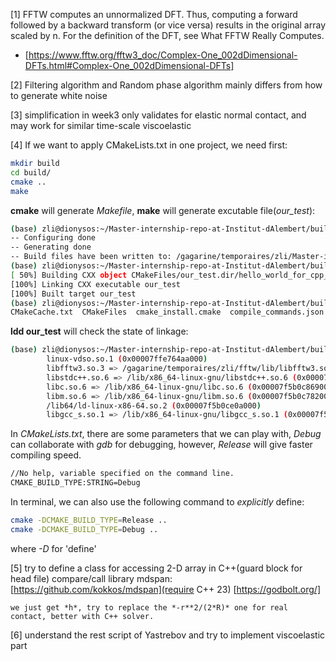 
[1] FFTW computes an unnormalized DFT. Thus, computing a forward followed by a backward transform (or vice versa) results in the original array scaled by n. For the definition of the DFT, see What FFTW Really Computes. 

* [https://www.fftw.org/fftw3_doc/Complex-One_002dDimensional-DFTs.html#Complex-One_002dDimensional-DFTs]

[2] Filtering algorithm and Random phase algorithm mainly differs from how to generate white noise


[3] simplification in week3 only validates for elastic normal contact, and may work for similar time-scale viscoelastic


[4] If we want to apply CMakeLists.txt in one project, we need first:

```bash
mkdir build
cd build/
cmake ..
make
```
**cmake** will generate *Makefile*, **make** will generate excutable file(*our_test*):

```bash
(base) zli@dionysos:~/Master-internship-repo-at-Institut-dAlembert/build$ cmake ..
-- Configuring done
-- Generating done
-- Build files have been written to: /gagarine/temporaires/zli/Master-internship-repo-at-Institut-dAlembert/build
(base) zli@dionysos:~/Master-internship-repo-at-Institut-dAlembert/build$ make
[ 50%] Building CXX object CMakeFiles/our_test.dir/hello_world_for_cpp_configure/test_for_fftw.cc.o
[100%] Linking CXX executable our_test
[100%] Built target our_test
(base) zli@dionysos:~/Master-internship-repo-at-Institut-dAlembert/build$ ls
CMakeCache.txt  CMakeFiles  cmake_install.cmake  compile_commands.json  Makefile  our_test
```

**ldd our_test** will check the state of linkage:

```bash
(base) zli@dionysos:~/Master-internship-repo-at-Institut-dAlembert/build$ ldd our_test 
        linux-vdso.so.1 (0x00007ffe764aa000)
        libfftw3.so.3 => /gagarine/temporaires/zli/fftw/lib/libfftw3.so.3 (0x00007f5b0ccd9000)
        libstdc++.so.6 => /lib/x86_64-linux-gnu/libstdc++.so.6 (0x00007f5b0ca91000)
        libc.so.6 => /lib/x86_64-linux-gnu/libc.so.6 (0x00007f5b0c869000)
        libm.so.6 => /lib/x86_64-linux-gnu/libm.so.6 (0x00007f5b0c782000)
        /lib64/ld-linux-x86-64.so.2 (0x00007f5b0ce0a000)
        libgcc_s.so.1 => /lib/x86_64-linux-gnu/libgcc_s.so.1 (0x00007f5b0c762000)
```

In *CMakeLists.txt*, there are some parameters that we can play with, *Debug* can collaborate with *gdb* for debugging, however, *Release* will give faster compiling speed.

```bash
//No help, variable specified on the command line.
CMAKE_BUILD_TYPE:STRING=Debug
```
In terminal, we can also use the following command to *explicitly* define:

```bash
cmake -DCMAKE_BUILD_TYPE=Release ..
cmake -DCMAKE_BUILD_TYPE=Debug ..
```
where *-D* for 'define'

[5] try to define a class for accessing 2-D array in C++(guard block for head file)
    compare/call library mdspan: [https://github.com/kokkos/mdspan](require C++ 23)
                                 [https://godbolt.org/]

    we just get *h*, try to replace the *-r**2/(2*R)* one for real contact, better with C++ solver.

[6] understand the rest script of Yastrebov and try to implement viscoelastic part